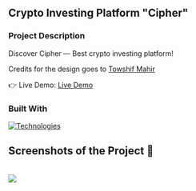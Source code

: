 ## Crypto Investing Platform "Cipher"

### Project Description

Discover Cipher — Best crypto investing platform!

<p>Credits for the design goes to <a href='https://dribbble.com/shots/19410787-Cryptocurrency-Landing-Page-Website-Design#'>Towshif Mahir</a></p>

👉 Live Demo: <a href='https://crypto-cipher.vercel.app/'>Live Demo</a>

### Built With
[![Technologies](https://skillicons.dev/icons?i=react,js,tailwind,vite,photoshop)](https://skillicons.dev)
<br>

<h2>Screenshots of the Project 📸</h2>
<br />
<img src='https://github.com/ytsipak/cipher/assets/122310792/d8815986-3e29-4c3d-9686-f1649ff44718'/>
